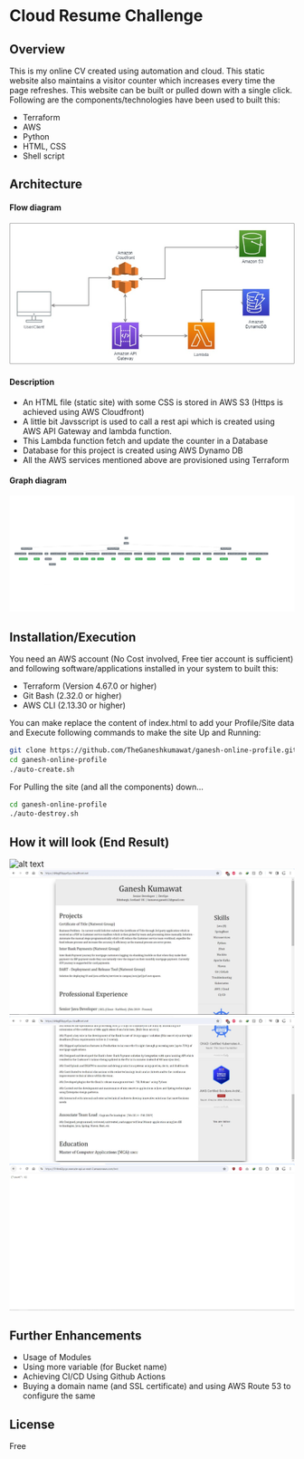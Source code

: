 # Cloud Resume Challenge


## Overview

This is my online CV created using automation and cloud. This static website also maintains a visitor counter which increases every time the page refreshes. This website can be built or pulled down with a single click. Following are the components/technologies have been used to built this:
- Terraform
- AWS
- Python
- HTML, CSS
- Shell script

## Architecture
#### Flow diagram
![alt text](https://github.com/TheGaneshkumawat/ganesh-online-profile/blob/main/screens/architecture.jpg)

#### Description
- An HTML file (static site) with some CSS is stored in AWS S3 (Https is achieved using AWS Cloudfront) 
- A little bit Javsscript is used to call a rest api which is created using AWS API Gateway and lambda function.
- This Lambda function fetch and update the counter in a Database
- Database for this project is created using AWS Dynamo DB
- All the AWS services mentioned above are provisioned using Terraform 

#### Graph diagram
![alt text](https://github.com/TheGaneshkumawat/ganesh-online-profile/blob/main/screens/graph.jpg)

## Installation/Execution

You need an AWS account (No Cost involved, Free tier account is sufficient) and following software/applications installed in your system to built this:

- Terraform (Version 4.67.0 or higher)
- Git Bash (2.32.0 or higher)
- AWS CLI (2.13.30 or higher)

You can make replace the content of index.html to add your Profile/Site data and Execute following commands to make the site Up and Running:

```sh
git clone https://github.com/TheGaneshkumawat/ganesh-online-profile.git
cd ganesh-online-profile
./auto-create.sh
```

For Pulling the site (and all the components) down...

```sh
cd ganesh-online-profile
./auto-destroy.sh
```

## How it will look (End Result)
![alt text](https://github.com/TheGaneshkumawat/ganesh-online-profile/blob/main/screens/output.gif)
![alt text](https://github.com/TheGaneshkumawat/ganesh-online-profile/blob/main/screens/1.JPG)
![alt text](https://github.com/TheGaneshkumawat/ganesh-online-profile/blob/main/screens/2.JPG)
![alt text](https://github.com/TheGaneshkumawat/ganesh-online-profile/blob/main/screens/3.JPG)

## Further Enhancements

- Usage of Modules
- Using more variable (for Bucket name)
- Achieving CI/CD Using Github Actions
- Buying a domain name (and SSL certificate) and using AWS Route 53 to configure the same


## License

Free
